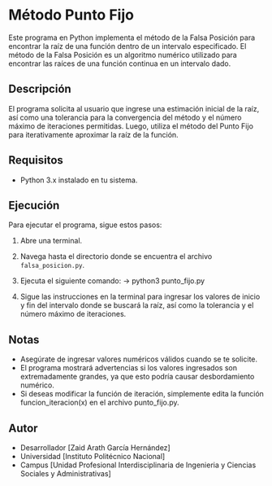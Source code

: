# Método Punto Fijo

Este programa en Python implementa el método de la Falsa Posición para encontrar la raíz de una función dentro de un intervalo especificado. El método de la Falsa Posición es un algoritmo numérico utilizado para encontrar las raíces de una función continua en un intervalo dado.

## Descripción

El programa solicita al usuario que ingrese una estimación inicial de la raíz, así como una tolerancia para la convergencia del método y el número máximo de iteraciones permitidas. Luego, utiliza el método del Punto Fijo para iterativamente aproximar la raíz de la función.

## Requisitos

- Python 3.x instalado en tu sistema.

## Ejecución

Para ejecutar el programa, sigue estos pasos:

1. Abre una terminal.
2. Navega hasta el directorio donde se encuentra el archivo `falsa_posicion.py`.
3. Ejecuta el siguiente comando:
    -> python3 punto_fijo.py


4. Sigue las instrucciones en la terminal para ingresar los valores de inicio y fin del intervalo donde se buscará la raíz, así como la tolerancia y el número máximo de iteraciones.

## Notas

- Asegúrate de ingresar valores numéricos válidos cuando se te solicite.
- El programa mostrará advertencias si los valores ingresados son extremadamente grandes, ya que esto podría    causar desbordamiento numérico.
- Si deseas modificar la función de iteración, simplemente edita la función funcion_iteracion(x) en el archivo punto_fijo.py.

## Autor

- Desarrollador [Zaid Arath García Hernández]
- Universidad [Instituto Politécnico Nacional]
- Campus [Unidad Profesional Interdisciplinaria de Ingenieria y Ciencias Sociales y Administrativas]



